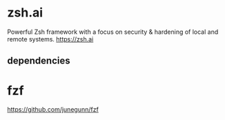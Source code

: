 # zsh.ai
Powerful Zsh framework with a focus on security &amp; hardening of local and remote systems. https://zsh.ai

## dependencies

# fzf
https://github.com/junegunn/fzf
